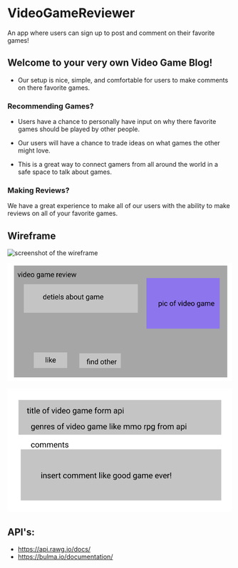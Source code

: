 # VideoGameReviewer
An app where users can sign up to post and comment on their favorite games!

## Welcome to your very own Video Game Blog!

* Our setup is nice, simple, and comfortable for users to make comments on there
favorite games. 

### Recommending Games?

* Users have a chance to personally have input on why there favorite games should be
played by other people.

* Our users will have a chance to trade ideas on what games the other might love.

* This is a great way to connect gamers from all around the world in a safe space
to talk about games.

### Making Reviews?

We have a great experience to make all of our users with the ability to make 
reviews on all of your favorite games.

## Wireframe
![screenshot of the wireframe](assets/images/wireframe-pro-screenshot1.png)

![screenshot of the wireframe](assets/images/wireframe-pro2-screenshot2.png)

![screenshot of the wireframe](assets/images/wireframe-pro-screenshot-3.png)

## API's:

* https://api.rawg.io/docs/
* https://bulma.io/documentation/
